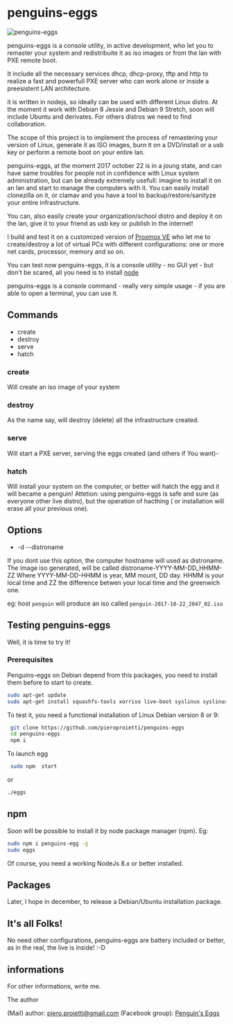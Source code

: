 # penguins-eggs

![penguins-eggs](https://github.com/pieroproietti/penguins-eggs/blob/master/src/assets/penguins-eggs.png?raw=true)

penguins-eggs is a console utility, in active development, who let you to remaster your system and redistribuite it as iso images or from the lan with PXE remote boot.

It include all the necessary services dhcp, dhcp-proxy, tftp and http to realize a fast and powerfull PXE server who can work alone or inside a preesistent LAN architecture.

it is written in nodejs, so ideally can be used with different Linux distro. At the moment it work with Debian 8 Jessie and Debian 9 Stretch, soon will include Ubuntu and derivates. For others distros we need to find collaboration.

The scope of this project is to implement the process of remastering your version of Linux, generate it as ISO images, burn it on a DVD/install or a usb key or perform a remote boot on your entire lan.

penguins-eggs, at the moment 2017 october 22 is in a joung state, and can have same troubles for people not in confidence with Linux system administration, but can be already extremely usefull: imagine to install it on an lan and start to manage the computers with it. You can easily install clonezilla on it, or clamav and you have a tool to backup/restore/sanityze your entire infrastructure.

You can, also easily create your organization/school distro and deploy it on the lan, give it to your friend as usb key or publish in the internet!

I build and test it on a customized version of [Proxmox VE](https://pve.proxmox.com/wiki/Main_Page) who let me to  create/destroy a lot of virtual PCs with different configurations: one or more net cards, processor, memory and so on.

You can test now penguins-eggs, it is a console utility - no GUI yet - but don't be scared, all you need is to install [node](https://nodejs.org/en/download/package-manager/#debian-and-ubuntu-based-linux-distributions)

penguins-eggs is a console command - really very simple usage - if you are able to open a terminal, you can use it.

## Commands
* create
* destroy
* serve
* hatch

### create
Will create an iso image of your system

### destroy
As the name say, will destroy (delete) all the infrastructure created.

### serve
Will start a PXE server, serving the eggs created (and others if You want)-

### hatch
Will install your system on the computer, or better will hatch the egg and it will became a penguin! Attetion: using penguins-eggs is safe and sure (as everyone other live distro), but the operation of hacthing ( or installation will erase all your previous one). 

## Options
* -d --distroname <distroname>

If you dont use this option, the computer hostname will used as distroname.
The image iso generated, will be called distroname-YYYY-MM-DD_HHMM-ZZ
Where YYYY-MM-DD-HHMM is year, MM mount, DD day. HHMM is your local time and
ZZ the difference betwen your local time and the greenwich one.

eg: host ``penguin`` will produce an iso called ``penguin-2017-10-22_2047_02.iso``

## Testing penguins-eggs
Well, it is time to try it!
### Prerequisites
Penguins-eggs on Debian depend from this packages, you need to install them before to start to create.
``` bash
sudo apt-get update
sudo apt-get install squashfs-tools xorriso live-boot syslinux syslinux-common isolinux pxelinux
```

To test it, you need a functional installation of Linux Debian version 8 or 9:

``` bash
 git clone https://github.com/pieroproietti/penguins-eggs
 cd penguins-eggs
 npm i
```
To launch egg

``` bash
 sudo npm  start
```
or
``` bash
./eggs
```
## npm
Soon will be possible to install it by node package manager (npm). Eg:
``` bash
sudo npm i penguins-egg -g
sudo eggs
```
Of course, you need a working NodeJs 8.x or better installed.

## Packages
Later, I hope in december, to release a Debian/Ubuntu installation package.

## It's all Folks!
No need other configurations, penguins-eggs are battery included or better, as in the real, the live is inside! :-D

## informations
For other informations, write me.

The author

(Mail) author: piero.proietti@gmail.com
(Facebook group):  [Penguin's Eggs](https://www.facebook.com/groups/128861437762355/)
